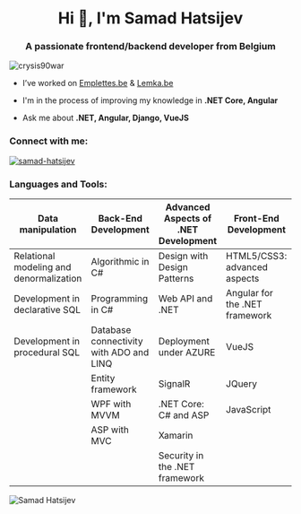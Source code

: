 <h1 align="center">Hi 👋, I'm Samad Hatsijev</h1>
<h3 align="center">A passionate frontend/backend developer from Belgium</h3>

<p align="left"> <img src="https://komarev.com/ghpvc/?username=crysis90war&label=Profile%20views&color=0e75b6&style=flat" alt="crysis90war" /> </p>

- I’ve worked on [Emplettes.be](https://www.emplettes.be/) & [Lemka.be](https://www.lemka.be/)
- I'm in the process of improving my knowledge in **.NET Core, Angular**

- Ask me about **.NET, Angular, Django, VueJS**

<h3 align="left">Connect with me:</h3>
<p align="left">
<a href="https://linkedin.com/in/samad-hatsijev" target="blank">
  <img align="center" src="https://img.shields.io/badge/LinkedIn-0077B5?style=for-the-badge&logo=linkedin&logoColor=white" alt="samad-hatsijev"/>
</a>
</p>

<h3 align="left">Languages and Tools:</h3>

| Data manipulation                       | Back-End Development                    | Advanced Aspects of .NET Development | Front-End Development          |
|-----------------------------------------|-----------------------------------------|--------------------------------------|--------------------------------|
| Relational modeling and denormalization | Algorithmic in C#                       | Design with Design Patterns          | HTML5/CSS3: advanced aspects   |
| Development in declarative SQL          | Programming in C#                       | Web API and .NET                     | Angular for the .NET framework |
| Development in procedural SQL           | Database connectivity with ADO and LINQ | Deployment under AZURE               | VueJS                          |
|                                         | Entity framework                        | SignalR                              | JQuery                         |
|                                         | WPF with MVVM                           | .NET Core: C# and ASP                | JavaScript                     |
|                                         | ASP with MVC                            | Xamarin                              |                                |
|                                         |                                         | Security in the .NET framework       |                                |

<p><img align="left" src="https://github-readme-stats.vercel.app/api/top-langs?username=crysis90war&show_icons=true&locale=en&layout=compact" alt="Samad Hatsijev"/></p>
